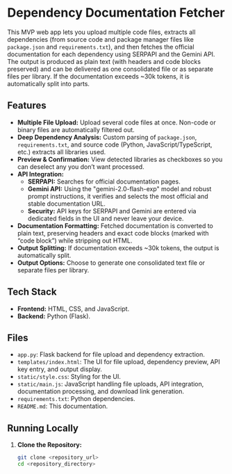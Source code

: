 # Dependency Documentation Fetcher

This MVP web app lets you upload multiple code files, extracts all dependencies (from source code and package manager files like `package.json` and `requirements.txt`), and then fetches the official documentation for each dependency using SERPAPI and the Gemini API. The output is produced as plain text (with headers and code blocks preserved) and can be delivered as one consolidated file or as separate files per library. If the documentation exceeds ~30k tokens, it is automatically split into parts.

## Features
- **Multiple File Upload:** Upload several code files at once. Non-code or binary files are automatically filtered out.
- **Deep Dependency Analysis:** Custom parsing of `package.json`, `requirements.txt`, and source code (Python, JavaScript/TypeScript, etc.) extracts all libraries used.
- **Preview & Confirmation:** View detected libraries as checkboxes so you can deselect any you don’t want processed.
- **API Integration:**
  - **SERPAPI:** Searches for official documentation pages.
  - **Gemini API:** Using the "gemini-2.0-flash-exp" model and robust prompt instructions, it verifies and selects the most official and stable documentation URL.
  - **Security:** API keys for SERPAPI and Gemini are entered via dedicated fields in the UI and never leave your device.
- **Documentation Formatting:** Fetched documentation is converted to plain text, preserving headers and exact code blocks (marked with “code block”) while stripping out HTML.
- **Output Splitting:** If documentation exceeds ~30k tokens, the output is automatically split.
- **Output Options:** Choose to generate one consolidated text file or separate files per library.

## Tech Stack
- **Frontend:** HTML, CSS, and JavaScript.
- **Backend:** Python (Flask).

## Files
- `app.py`: Flask backend for file upload and dependency extraction.
- `templates/index.html`: The UI for file upload, dependency preview, API key entry, and output display.
- `static/style.css`: Styling for the UI.
- `static/main.js`: JavaScript handling file uploads, API integration, documentation processing, and download link generation.
- `requirements.txt`: Python dependencies.
- `README.md`: This documentation.

## Running Locally
1. **Clone the Repository:**
   ```bash
   git clone <repository_url>
   cd <repository_directory>
